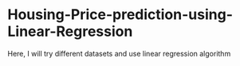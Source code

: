 # Housing-Price-prediction-using-Linear-Regression
Here, I will try different datasets and use linear regression algorithm
